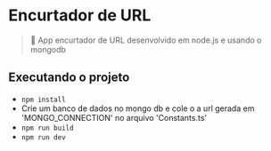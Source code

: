 # Encurtador de URL
> :link: App encurtador de URL desenvolvido em node.js e usando o mongodb

## Executando o projeto

- `npm install`
- Crie um banco de dados no mongo db e cole o a url gerada em 'MONGO_CONNECTION' no arquivo 'Constants.ts'
- `npm run build`
- `npm run dev`
